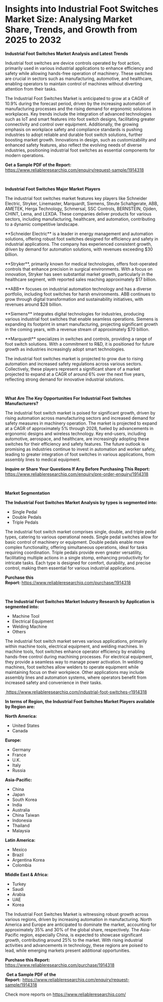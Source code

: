 <p><h1>Insights into Industrial Foot Switches Market Size: Analysing Market Share, Trends, and Growth from 2025 to 2032</h1></p><p><strong>Industrial Foot Switches Market Analysis and Latest Trends</strong></p>
<p><p>Industrial foot switches are device controls operated by foot action, primarily used in various industrial applications to enhance efficiency and safety while allowing hands-free operation of machinery. These switches are crucial in sectors such as manufacturing, automotive, and healthcare, enabling operators to maintain control of machines without diverting attention from their tasks.</p><p>The Industrial Foot Switches Market is anticipated to grow at a CAGR of 10.9% during the forecast period, driven by the increasing automation of manufacturing processes and the rising demand for ergonomic solutions in workplaces. Key trends include the integration of advanced technologies such as IoT and smart features into foot switch designs, facilitating greater connectivity and control over equipment. Additionally, the growing emphasis on workplace safety and compliance standards is pushing industries to adopt reliable and durable foot switch solutions, further boosting market growth. Innovations in design, such as customizability and enhanced safety features, also reflect the evolving needs of diverse industries, positioning industrial foot switches as essential components for modern operations.</p></p>
<p><strong>Get a Sample PDF of the Report:&nbsp;</strong> <a href="https://www.reliableresearchiq.com/enquiry/request-sample/1914318?utm_campaign=2301&utm_medium=2&utm_source=Github&utm_content=ia&utm_term=10042025&utm_id=industrial-foot-switches">https://www.reliableresearchiq.com/enquiry/request-sample/1914318</a></p>
<p>&nbsp;</p>
<p><strong>Industrial Foot Switches Major Market Players</strong></p>
<p><p>The industrial foot switches market features key players like Schneider Electric, Stryker, Linemaster, Marquardt, Siemens, Steute Schaltgerate, ABB, AMETEK, Herga Technology, Schmersal, SSC Controls, BERNSTEIN, Ojiden, CHINT, Lema, and LEXDA. These companies deliver products for various sectors, including manufacturing, healthcare, and automation, contributing to a dynamic competitive landscape.</p><p>**Schneider Electric** is a leader in energy management and automation solutions, offering robust foot switches designed for efficiency and safety in industrial applications. The company has experienced consistent growth, driven by demand for automation solutions, with revenues exceeding $30 billion.</p><p>**Stryker**, primarily known for medical technologies, offers foot-operated controls that enhance precision in surgical environments. With a focus on innovation, Stryker has seen substantial market growth, particularly in the healthcare segment, with reported sales reaching approximately $17 billion.</p><p>**ABB** focuses on industrial automation technology and has a diverse portfolio, including foot switches for harsh environments. ABB continues to grow through digital transformation and sustainability initiatives, with revenues around $28 billion.</p><p>**Siemens** integrates digital technologies for industries, producing various industrial foot switches that enable seamless operations. Siemens is expanding its footprint in smart manufacturing, projecting significant growth in the coming years, with a revenue stream of approximately $70 billion.</p><p>**Marquardt** specializes in switches and controls, providing a range of foot switch solutions. With a commitment to R&D, it is positioned for future growth as industries increasingly adopt smart technologies.</p><p>The industrial foot switches market is projected to grow due to rising automation and increased safety regulations across various sectors. Collectively, these players represent a significant share of a market projected to expand at a CAGR of around 6% over the next five years, reflecting strong demand for innovative industrial solutions.</p></p>
<p>&nbsp;</p>
<p><strong>What Are The Key Opportunities For Industrial Foot Switches Manufacturers?</strong></p>
<p><p>The industrial foot switch market is poised for significant growth, driven by rising automation across manufacturing sectors and increased demand for safety measures in machinery operation. The market is projected to expand at a CAGR of approximately 5% through 2028, fueled by advancements in ergonomic designs and wireless technology. Key end-users, including automotive, aerospace, and healthcare, are increasingly adopting these switches for their efficiency and safety features. The future outlook is promising as industries continue to invest in automation and worker safety, leading to greater integration of foot switches in various applications, from assembly lines to medical equipment.</p></p>
<p><strong>Inquire or Share Your Questions If Any Before Purchasing This Report:</strong> <a href="https://www.reliableresearchiq.com/enquiry/pre-order-enquiry/1914318?utm_campaign=2301&utm_medium=2&utm_source=Github&utm_content=ia&utm_term=10042025&utm_id=industrial-foot-switches">https://www.reliableresearchiq.com/enquiry/pre-order-enquiry/1914318</a></p>
<p>&nbsp;</p>
<p><strong>Market Segmentation</strong></p>
<p><strong>The Industrial Foot Switches Market Analysis by types is segmented into:</strong></p>
<p><ul><li>Single Pedal</li><li>Double Pedals</li><li>Triple Pedals</li></ul></p>
<p><p>The industrial foot switch market comprises single, double, and triple pedal types, catering to various operational needs. Single pedal switches allow for basic control of machinery or equipment. Double pedals enable more complex functionality, offering simultaneous operations, ideal for tasks requiring coordination. Triple pedals provide even greater versatility, facilitating multiple actions in a single stomp, enhancing productivity for intricate tasks. Each type is designed for comfort, durability, and precise control, making them essential for various industrial applications.</p></p>
<p><strong>Purchase this Report:&nbsp;</strong><a href="https://www.reliableresearchiq.com/purchase/1914318?utm_campaign=2301&utm_medium=2&utm_source=Github&utm_content=ia&utm_term=10042025&utm_id=industrial-foot-switches">https://www.reliableresearchiq.com/purchase/1914318</a></p>
<p>&nbsp;</p>
<p><strong>The Industrial Foot Switches Market Industry Research by Application is segmented into:</strong></p>
<p><ul><li>Machine Tool</li><li>Electrical Equipment</li><li>Welding Machine</li><li>Others</li></ul></p>
<p><p>The industrial foot switch market serves various applications, primarily within machine tools, electrical equipment, and welding machines. In machine tools, foot switches enhance operator efficiency by enabling hands-free control during machining processes. For electrical equipment, they provide a seamless way to manage power activation. In welding machines, foot switches allow welders to operate equipment while maintaining focus on their workpiece. Other applications may include assembly lines and automation systems, where operators benefit from increased safety and convenience in their tasks.</p></p>
<p><a href="https://www.reliableresearchiq.com/industrial-foot-switches-r1914318?utm_campaign=2301&utm_medium=2&utm_source=Github&utm_content=ia&utm_term=10042025&utm_id=industrial-foot-switches">&nbsp;https://www.reliableresearchiq.com/industrial-foot-switches-r1914318</a></p>
<p><strong>In terms of Region, the Industrial Foot Switches Market Players available by Region are:</strong></p>
<p>
    <p> <strong> North America: </strong>
        <ul>
            <li>United States</li>
            <li>Canada</li>
        </ul>
        </p> 
    <p> <strong> Europe: </strong>
        <ul>
            <li>Germany</li>
            <li>France</li>
            <li>U.K.</li>
            <li>Italy</li>
            <li>Russia</li>
        </ul>
        </p> 
    <p> <strong> Asia-Pacific: </strong>
        <ul>
            <li>China</li>
            <li>Japan</li>
            <li>South Korea</li>
            <li>India</li>
            <li>Australia</li>
            <li>China Taiwan</li>
            <li>Indonesia</li>
            <li>Thailand</li>
            <li>Malaysia</li>
        </ul>
        </p> 
    <p> <strong> Latin America: </strong>
        <ul>
            <li>Mexico</li>
            <li>Brazil</li>
            <li>Argentina Korea</li>
            <li>Colombia</li>
        </ul>
        </p> 
    <p> <strong> Middle East & Africa: </strong>
        <ul>
            <li>Turkey</li>
            <li>Saudi</li>
            <li>Arabia</li>
            <li>UAE</li>
            <li>Korea</li>
        </ul>
    </p>
    </p>
<p><p>The Industrial Foot Switches Market is witnessing robust growth across various regions, driven by increasing automation in manufacturing. North America and Europe are anticipated to dominate the market, accounting for approximately 35% and 30% of the global share, respectively. The Asia-Pacific region, especially China, is expected to showcase significant growth, contributing around 25% to the market. With rising industrial activities and advancements in technology, these regions are poised to lead, while emerging markets present additional opportunities.</p></p>
<p><strong>Purchase this Report: </strong><a href="https://www.reliableresearchiq.com/purchase/1914318?utm_campaign=2301&utm_medium=2&utm_source=Github&utm_content=ia&utm_term=10042025&utm_id=industrial-foot-switches">https://www.reliableresearchiq.com/purchase/1914318</a></p>
<p>&nbsp;<strong>Get a Sample PDF of the Report:&nbsp;&nbsp;</strong><a href="https://www.reliableresearchiq.com/enquiry/request-sample/1914318?utm_campaign=2301&utm_medium=2&utm_source=Github&utm_content=ia&utm_term=10042025&utm_id=industrial-foot-switches">https://www.reliableresearchiq.com/enquiry/request-sample/1914318</a></p>
<p><strong></strong></p>
<p>Check more reports on <a href="https://www.reliableresearchiq.com/?utm_campaign=2301&utm_medium=2&utm_source=Github&utm_content=ia&utm_term=10042025&utm_id=industrial-foot-switches">https://www.reliableresearchiq.com/</a></p>